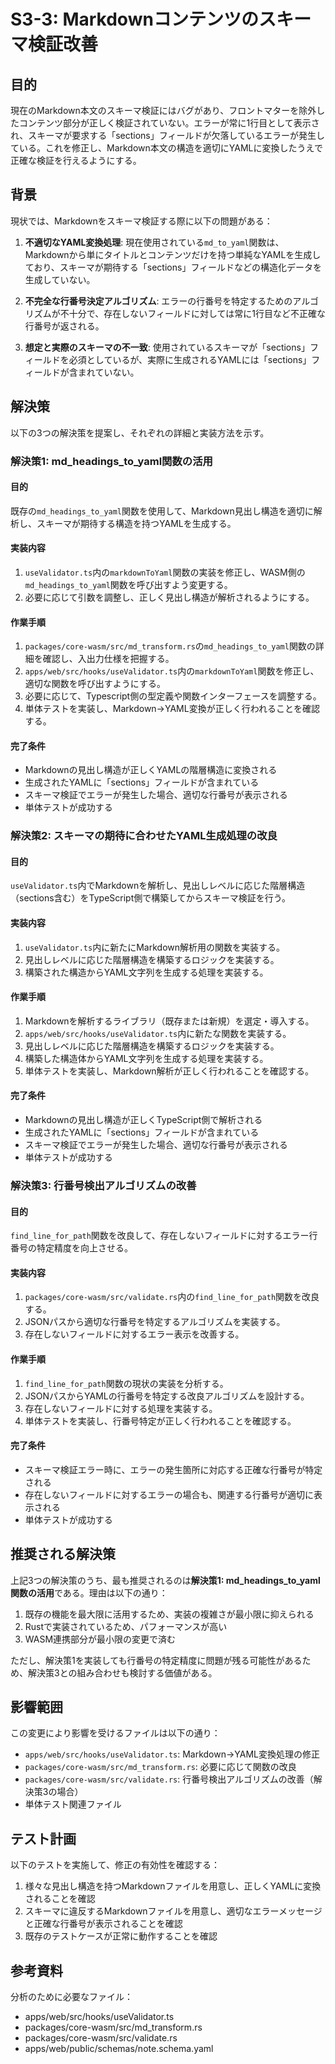 # S3-3: Markdownコンテンツのスキーマ検証改善

## 目的
現在のMarkdown本文のスキーマ検証にはバグがあり、フロントマターを除外したコンテンツ部分が正しく検証されていない。エラーが常に1行目として表示され、スキーマが要求する「sections」フィールドが欠落しているエラーが発生している。これを修正し、Markdown本文の構造を適切にYAMLに変換したうえで正確な検証を行えるようにする。

## 背景
現状では、Markdownをスキーマ検証する際に以下の問題がある：

1. **不適切なYAML変換処理**: 現在使用されている`md_to_yaml`関数は、Markdownから単にタイトルとコンテンツだけを持つ単純なYAMLを生成しており、スキーマが期待する「sections」フィールドなどの構造化データを生成していない。

2. **不完全な行番号決定アルゴリズム**: エラーの行番号を特定するためのアルゴリズムが不十分で、存在しないフィールドに対しては常に1行目など不正確な行番号が返される。

3. **想定と実際のスキーマの不一致**: 使用されているスキーマが「sections」フィールドを必須としているが、実際に生成されるYAMLには「sections」フィールドが含まれていない。

## 解決策

以下の3つの解決策を提案し、それぞれの詳細と実装方法を示す。

### 解決策1: md_headings_to_yaml関数の活用

#### 目的
既存の`md_headings_to_yaml`関数を使用して、Markdown見出し構造を適切に解析し、スキーマが期待する構造を持つYAMLを生成する。

#### 実装内容
1. `useValidator.ts`内の`markdownToYaml`関数の実装を修正し、WASM側の`md_headings_to_yaml`関数を呼び出すよう変更する。
2. 必要に応じて引数を調整し、正しく見出し構造が解析されるようにする。

#### 作業手順
1. `packages/core-wasm/src/md_transform.rs`の`md_headings_to_yaml`関数の詳細を確認し、入出力仕様を把握する。
2. `apps/web/src/hooks/useValidator.ts`内の`markdownToYaml`関数を修正し、適切な関数を呼び出すようにする。
3. 必要に応じて、Typescript側の型定義や関数インターフェースを調整する。
4. 単体テストを実装し、Markdown→YAML変換が正しく行われることを確認する。

#### 完了条件
- Markdownの見出し構造が正しくYAMLの階層構造に変換される
- 生成されたYAMLに「sections」フィールドが含まれている
- スキーマ検証でエラーが発生した場合、適切な行番号が表示される
- 単体テストが成功する

### 解決策2: スキーマの期待に合わせたYAML生成処理の改良

#### 目的
`useValidator.ts`内でMarkdownを解析し、見出しレベルに応じた階層構造（sections含む）をTypeScript側で構築してからスキーマ検証を行う。

#### 実装内容
1. `useValidator.ts`内に新たにMarkdown解析用の関数を実装する。
2. 見出しレベルに応じた階層構造を構築するロジックを実装する。
3. 構築された構造からYAML文字列を生成する処理を実装する。

#### 作業手順
1. Markdownを解析するライブラリ（既存または新規）を選定・導入する。
2. `apps/web/src/hooks/useValidator.ts`内に新たな関数を実装する。
3. 見出しレベルに応じた階層構造を構築するロジックを実装する。
4. 構築した構造体からYAML文字列を生成する処理を実装する。
5. 単体テストを実装し、Markdown解析が正しく行われることを確認する。

#### 完了条件
- Markdownの見出し構造が正しくTypeScript側で解析される
- 生成されたYAMLに「sections」フィールドが含まれている
- スキーマ検証でエラーが発生した場合、適切な行番号が表示される
- 単体テストが成功する

### 解決策3: 行番号検出アルゴリズムの改善

#### 目的
`find_line_for_path`関数を改良して、存在しないフィールドに対するエラー行番号の特定精度を向上させる。

#### 実装内容
1. `packages/core-wasm/src/validate.rs`内の`find_line_for_path`関数を改良する。
2. JSONパスから適切な行番号を特定するアルゴリズムを実装する。
3. 存在しないフィールドに対するエラー表示を改善する。

#### 作業手順
1. `find_line_for_path`関数の現状の実装を分析する。
2. JSONパスからYAMLの行番号を特定する改良アルゴリズムを設計する。
3. 存在しないフィールドに対する処理を実装する。
4. 単体テストを実装し、行番号特定が正しく行われることを確認する。

#### 完了条件
- スキーマ検証エラー時に、エラーの発生箇所に対応する正確な行番号が特定される
- 存在しないフィールドに対するエラーの場合も、関連する行番号が適切に表示される
- 単体テストが成功する

## 推奨される解決策

上記3つの解決策のうち、最も推奨されるのは**解決策1: md_headings_to_yaml関数の活用**である。理由は以下の通り：

1. 既存の機能を最大限に活用するため、実装の複雑さが最小限に抑えられる
2. Rustで実装されているため、パフォーマンスが高い
3. WASM連携部分が最小限の変更で済む

ただし、解決策1を実装しても行番号の特定精度に問題が残る可能性があるため、解決策3との組み合わせも検討する価値がある。

## 影響範囲

この変更により影響を受けるファイルは以下の通り：

- `apps/web/src/hooks/useValidator.ts`: Markdown→YAML変換処理の修正
- `packages/core-wasm/src/md_transform.rs`: 必要に応じて関数の改良
- `packages/core-wasm/src/validate.rs`: 行番号検出アルゴリズムの改善（解決策3の場合）
- 単体テスト関連ファイル

## テスト計画

以下のテストを実施して、修正の有効性を確認する：

1. 様々な見出し構造を持つMarkdownファイルを用意し、正しくYAMLに変換されることを確認
2. スキーマに違反するMarkdownファイルを用意し、適切なエラーメッセージと正確な行番号が表示されることを確認
3. 既存のテストケースが正常に動作することを確認

## 参考資料

分析のために必要なファイル：
- apps/web/src/hooks/useValidator.ts
- packages/core-wasm/src/md_transform.rs
- packages/core-wasm/src/validate.rs
- apps/web/public/schemas/note.schema.yaml